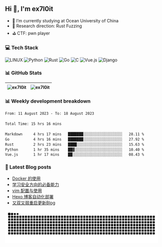 ## Hi 👋, I'm ex7l0it

- 📙 I’m currently studying at Ocean University of China
- 🔭 Research direction: Rust Fuzzing
- ⛳️ CTF: pwn player

### 💻 Tech Stack
![LINUX](https://img.shields.io/badge/Linux-FCC624?style=for-the-badge&logo=linux&logoColor=black) ![Python](https://img.shields.io/badge/python-3670A0?style=for-the-badge&logo=python&logoColor=ffdd54) ![Rust](https://img.shields.io/badge/rust-%23000000.svg?style=for-the-badge&logo=rust&logoColor=white) ![Go](https://img.shields.io/badge/go-%2300ADD8.svg?style=for-the-badge&logo=go&logoColor=white) ![C](https://img.shields.io/badge/c-%2300599C.svg?style=for-the-badge&logo=c&logoColor=white) ![Vue.js](https://img.shields.io/badge/vuejs-%2335495e.svg?style=for-the-badge&logo=vuedotjs&logoColor=%234FC08D) ![Django](https://img.shields.io/badge/django-%23092E20.svg?style=for-the-badge&logo=django&logoColor=white)

### 📊 GitHub Stats

| <img align="center" src="https://github-readme-stats.vercel.app/api?username=ex7l0it&show_icons=true&locale=en" alt="ex7l0it" /> | <img align="center" src="https://github-readme-streak-stats.herokuapp.com/?user=ex7l0it&" alt="ex7l0it" /> |
| ------------------------------------------------------------ | ------------------------------------------------------------ |


### 📊 Weekly development breakdown

<!--START_SECTION:waka-->

```txt
From: 11 August 2023 - To: 18 August 2023

Total Time: 15 hrs 16 mins

Markdown     4 hrs 17 mins   ███████░░░░░░░░░░░░░░░░░░   28.11 %
Go           4 hrs 16 mins   ███████░░░░░░░░░░░░░░░░░░   27.92 %
Rust         2 hrs 23 mins   ████░░░░░░░░░░░░░░░░░░░░░   15.63 %
Python       1 hr 35 mins    ██▓░░░░░░░░░░░░░░░░░░░░░░   10.40 %
Vue.js       1 hr 17 mins    ██░░░░░░░░░░░░░░░░░░░░░░░   08.43 %
```

<!--END_SECTION:waka-->

### 📃 Latest Blog posts

<!-- BLOG-POST-LIST:START -->
- [Docker 的使用](https://ex7l0it.github.io/2023/08/03/docker/)
- [学习安全方向的必备能力](https://ex7l0it.github.io/2023/07/19/start-learning/)
- [vim 配置与使用](https://ex7l0it.github.io/2023/07/16/vim/)
- [Hexo 博客自动化部署](https://ex7l0it.github.io/2023/07/07/auto-hexo/)
- [又双又叕重启更新Blog](https://ex7l0it.github.io/2023/07/05/hello-world-again/)
<!-- BLOG-POST-LIST:END -->

<picture>
  <source media="(prefers-color-scheme: dark)" srcset="https://github.com/ex7l0it/ex7l0it/raw/output/github-contribution-grid-snake-dark.svg" />
  <source media="(prefers-color-scheme: light)" srcset="https://github.com/ex7l0it/ex7l0it/raw/output/github-contribution-grid-snake.svg" />
  <img alt="github-snake" src="https://github.com/ex7l0it/ex7l0it/raw/output/github-contribution-grid-snake.svg" />
</picture>
